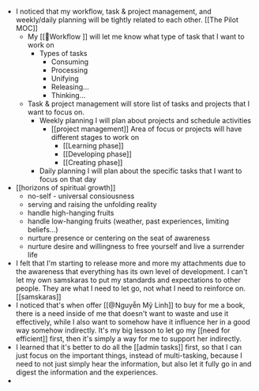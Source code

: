 - I noticed that my workflow, task & project management, and weekly/daily planning will be tightly related to each other. [[The Pilot MOC]]
    - My [[🌲Workflow ]] will let me know what type of task that I want to work on
        - Types of tasks
            - Consuming
            - Processing
            - Unifying
            - Releasing...
            - Thinking...
    - Task & project management will store list of tasks and projects that I want to focus on.
        - Weekly planning I will plan about projects and schedule activities
            - [[project management]] Area of focus or projects will have different stages to work on
                - [[Learning phase]]
                - [[Developing phase]]
                - [[Creating phase]]
        - Daily planning I will plan about the specific tasks that I want to focus on that day
- [[horizons of spiritual growth]]
    - no-self - universal consiousness
    - serving and raising the unfolding reality
    - handle high-hanging fruits
    - handle low-hanging fruits (weather, past experiences, limiting beliefs...)
    - nurture presence or centering on the seat of awareness
    - nurture desire and willingness to free yourself and live a surrender life 
- I felt that I'm starting to release more and more my attachments due to the awareness that everything has its own level of development. I can't let my own samskaras to put my standards and expectations to other people. They are what I need to let go, not what I need to reinforce on. [[samskaras]]
-  I noticed that's when offer [[@Nguyễn Mỹ Linh]] to buy for me a book, there is a need inside of me that doesn't want to waste and use it effectively, while I also want to somehow have it influence her in a good way somehow indirectly. It's my big lesson to let go my [[need for efficient]] first, then it's simply a way for me to support her indirectly.
-  I learned that it's better to do all the [[admin tasks]] first, so that I can just focus on the important things, instead of multi-tasking, because I need to not just simply hear the information, but also let it fully go in and digest the information and the experiences.
-  

